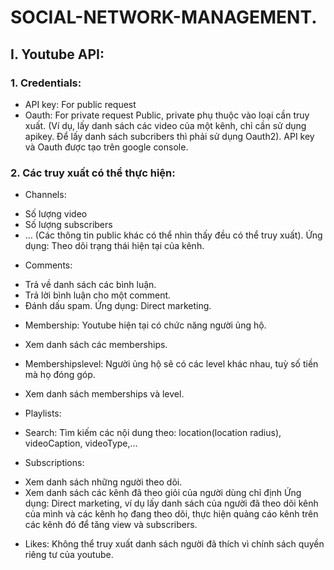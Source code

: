 # SOCIAL-NETWORK-MANAGEMENT.
## I.	Youtube API:
### 1.	Credentials:
-	API key: For public request
-	Oauth: For private request
Public, private phụ thuộc vào loại cần truy xuất. (Ví dụ, lấy danh sách các video của một kênh, chỉ cần sử dụng apikey. Để lấy danh sách subcribers thì phải sử dụng Oauth2).
API key và Oauth được tạo trên google console.
### 2.	Các truy xuất có thể thực hiện:
-	Channels:
+ Số lượng video
+ Số lượng subscribers
+ … (Các thông tin public khác có thể nhìn thấy đều có thể truy xuất).
Ứng dụng: Theo dõi trạng thái hiện tại của kênh.

-	Comments: 
+ Trả về danh sách các bình luận.
+ Trả lời bình luận cho một comment.
+ Đánh dấu spam.
Ứng dụng: Direct marketing.

-	Membership:
Youtube hiện tại có chức năng người ủng hộ.
+ Xem danh sách các memberships.

-	Membershipslevel:
Người ủng hộ sẽ có các level khác nhau, tuỳ số tiền mà họ đóng góp.
+ Xem danh sách memberships và level.

-	Playlists:

-	Search:
Tìm kiếm các nội dung theo: location(location radius), videoCaption,  videoType,…

-	Subscriptions:
+ Xem danh sách những người theo dõi.
+ Xem danh sách các kênh đã theo giỏi của người dùng chỉ định
Ứng dụng: Direct marketing, ví dụ lấy danh sách của người đã theo dõi kênh của mình và các kênh họ đang theo dõi, thực hiện quảng cáo kênh trên các kênh đó để tăng view và subscribers.

-	Likes: Không thể truy xuất danh sách người đã thích vì chính sách quyền riêng tư của youtube.




